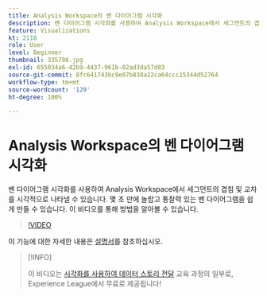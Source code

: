 ```yaml
---
title: Analysis Workspace의 벤 다이어그램 시각화
description: 벤 다이어그램 시각화를 사용하여 Analysis Workspace에서 세그먼트의 겹침 및 교차를 시각적으로 나타낼 수 있습니다. 몇 초 만에 놀랍고 통찰력 있는 벤 다이어그램을 쉽게 만들 수 있습니다. 이 비디오를 통해 방법을 알아볼 수 있습니다.
feature: Visualizations
kt: 2118
role: User
level: Beginner
thumbnail: 335798.jpg
exl-id: 655034a6-42b9-4437-961b-02ad3da57d83
source-git-commit: 8fc641743bc9e07b838a22ca64ccc15344d52764
workflow-type: tm+mt
source-wordcount: '129'
ht-degree: 100%

---
```


# Analysis Workspace의 벤 다이어그램 시각화

벤 다이어그램 시각화를 사용하여 Analysis Workspace에서 세그먼트의 겹침 및 교차를 시각적으로 나타낼 수 있습니다. 몇 초 만에 놀랍고 통찰력 있는 벤 다이어그램을 쉽게 만들 수 있습니다. 이 비디오를 통해 방법을 알아볼 수 있습니다.

>[!VIDEO](https://video.tv.adobe.com/v/335798/?quality=12&learn=on)

이 기능에 대한 자세한 내용은 [설명서](https://experienceleague.adobe.com/docs/analytics/analyze/analysis-workspace/visualizations/venn.html?lang=ko)를 참조하십시오.

>[!INFO]
>
> 이 비디오는 [시각화를 사용하여 데이터 스토리 전달](https://experienceleague.adobe.com/?recommended=Analytics-U-1-2021.1.visualizations) 교육 과정의 일부로, Experience League에서 무료로 제공됩니다!
